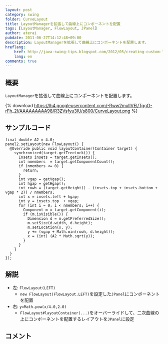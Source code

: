 ```yaml
---
layout: post
category: swing
folder: CurveLayout
title: LayoutManagerを拡張して曲線上にコンポーネントを配置
tags: [LayoutManager, FlowLayout, JPanel]
author: aterai
pubdate: 2011-06-27T14:12:48+09:00
description: LayoutManagerを拡張して曲線上にコンポーネントを配置します。
hreflang:
    href: http://java-swing-tips.blogspot.com/2012/05/creating-custom-layout-manager.html
    lang: en
comments: true
---
```

## 概要
`LayoutManager`を拡張して曲線上にコンポーネントを配置します。

{% download https://lh4.googleusercontent.com/-Rww2mulIVEI/TggO-rFh_2I/AAAAAAAAA98/R3ZVsfyu3IU/s800/CurveLayout.png %}

## サンプルコード
<pre class="prettyprint"><code>final double A2 = 4.0;
panel2.setLayout(new FlowLayout() {
  @Override public void layoutContainer(Container target) {
    synchronized(target.getTreeLock()) {
      Insets insets = target.getInsets();
      int nmembers  = target.getComponentCount();
      if (nmembers &lt;= 0) {
        return;
      }
      int vgap = getVgap();
      int hgap = getHgap();
      int rowh = (target.getHeight() - (insets.top + insets.bottom + vgap * 2)) / nmembers;
      int x = insets.left + hgap;
      int y = insets.top  + vgap;
      for (int i = 0; i &lt; nmembers; i++) {
        Component m = target.getComponent(i);
        if (m.isVisible()) {
          Dimension d = m.getPreferredSize();
          m.setSize(d.width, d.height);
          m.setLocation(x, y);
          y += (vgap + Math.min(rowh, d.height));
          x = (int) (A2 * Math.sqrt(y));
        }
      }
    }
  }
});
</code></pre>

## 解説
- 左: `FlowLayout(LEFT)`
    - `new FlowLayout(FlowLayout.LEFT)`を設定した`JPanel`にコンポーネントを配置
- 右: `y=Math.pow(x/4.0,2.0)`
    - `FlowLayout#layoutContainer(...)`をオーバーライドして、二次曲線の上にコンポーネントを配置するレイアウトを`JPanel`に設定

<!-- dummy comment line for breaking list -->

## コメント
